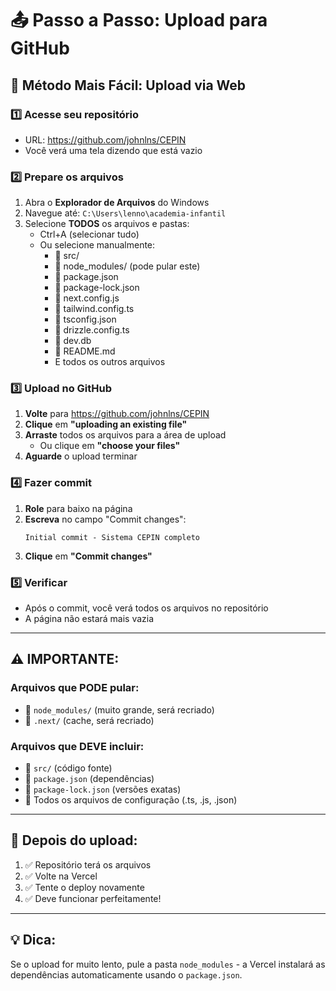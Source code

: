 # 📤 Passo a Passo: Upload para GitHub

## 🎯 Método Mais Fácil: Upload via Web

### 1️⃣ Acesse seu repositório
- URL: https://github.com/johnlns/CEPIN
- Você verá uma tela dizendo que está vazio

### 2️⃣ Prepare os arquivos
1. Abra o **Explorador de Arquivos** do Windows
2. Navegue até: `C:\Users\lenno\academia-infantil`
3. Selecione **TODOS** os arquivos e pastas:
   - Ctrl+A (selecionar tudo)
   - Ou selecione manualmente:
     - 📁 src/
     - 📁 node_modules/ (pode pular este)
     - 📄 package.json
     - 📄 package-lock.json
     - 📄 next.config.js
     - 📄 tailwind.config.ts
     - 📄 tsconfig.json
     - 📄 drizzle.config.ts
     - 📄 dev.db
     - 📄 README.md
     - E todos os outros arquivos

### 3️⃣ Upload no GitHub
1. **Volte** para https://github.com/johnlns/CEPIN
2. **Clique** em **"uploading an existing file"**
3. **Arraste** todos os arquivos para a área de upload
   - Ou clique em **"choose your files"**
4. **Aguarde** o upload terminar

### 4️⃣ Fazer commit
1. **Role** para baixo na página
2. **Escreva** no campo "Commit changes":
   ```
   Initial commit - Sistema CEPIN completo
   ```
3. **Clique** em **"Commit changes"**

### 5️⃣ Verificar
- Após o commit, você verá todos os arquivos no repositório
- A página não estará mais vazia

---

## ⚠️ IMPORTANTE:

### Arquivos que PODE pular:
- 📁 `node_modules/` (muito grande, será recriado)
- 📁 `.next/` (cache, será recriado)

### Arquivos que DEVE incluir:
- 📁 `src/` (código fonte)
- 📄 `package.json` (dependências)
- 📄 `package-lock.json` (versões exatas)
- 📄 Todos os arquivos de configuração (.ts, .js, .json)

---

## 🚀 Depois do upload:

1. ✅ Repositório terá os arquivos
2. ✅ Volte na Vercel
3. ✅ Tente o deploy novamente
4. ✅ Deve funcionar perfeitamente!

---

## 💡 Dica:

Se o upload for muito lento, pule a pasta `node_modules` - a Vercel instalará as dependências automaticamente usando o `package.json`.

